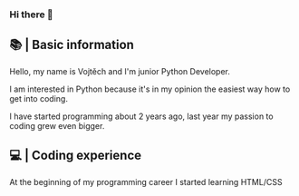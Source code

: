 ### Hi there 👋

## 📚 | Basic information
  Hello, my name is Vojtěch and I'm junior Python Developer. 
  
  I am interested in Python because it's in my opinion the easiest way how to get into coding.
  
  I have started programming about 2 years ago, last year my passion to coding grew even bigger.
  
## 💻 | Coding experience
  
  At the beginning of my programming career I started learning HTML/CSS



